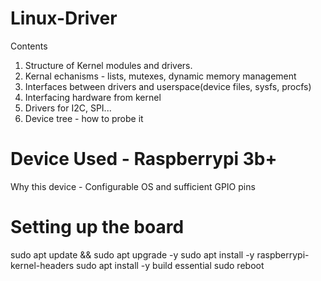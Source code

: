 # Linux-Driver
Contents
1. Structure of Kernel modules and drivers.
2. Kernal echanisms - lists, mutexes, dynamic memory management
3. Interfaces between drivers and userspace(device files, sysfs, procfs)
4. Interfacing hardware from kernel
5. Drivers for I2C, SPI...
6. Device tree - how to probe it

# Device Used - Raspberrypi 3b+
Why this device - Configurable OS and sufficient GPIO pins

# Setting up the board
sudo apt update && sudo apt upgrade -y
sudo apt install -y raspberrypi-kernel-headers
sudo apt install -y build essential
sudo reboot
